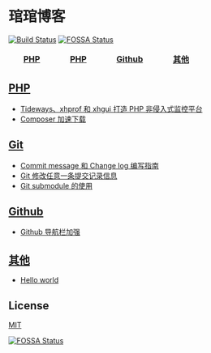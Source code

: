# 琯琯博客

[![Build Status](https://travis-ci.org/guanguans/guanguans.github.io.svg?branch=master)](https://travis-ci.org/guanguans/guanguans.github.io)
[![FOSSA Status](https://app.fossa.io/api/projects/git%2Bgithub.com%2Fguanguans%2Fguanguans.svg?type=shield)](https://app.fossa.io/projects/git%2Bgithub.com%2Fguanguans%2Fguanguans?ref=badge_shield)

<table>
    <thead>
        <tr>
            <td>&nbsp;&nbsp;&nbsp;&nbsp;&nbsp;<a href="https://github.com/guanguans/guanguans/labels/PHP"><b>PHP</b></a>&nbsp;&nbsp;&nbsp;&nbsp;&nbsp;</td>
            <td>&nbsp;&nbsp;&nbsp;&nbsp;&nbsp;<a href="https://github.com/guanguans/guanguans/labels/Git"><b>PHP</b></a>&nbsp;&nbsp;&nbsp;&nbsp;&nbsp;</td>
            <td>&nbsp;&nbsp;&nbsp;&nbsp;&nbsp;<a href="https://github.com/guanguans/guanguans/labels/Github"><b>Github</b></a>&nbsp;&nbsp;&nbsp;&nbsp;&nbsp;</td>
            <td>&nbsp;&nbsp;&nbsp;&nbsp;&nbsp;<a href="https://github.com/guanguans/guanguans/labels/其他"><b>其他</b></a>&nbsp;&nbsp;&nbsp;&nbsp;&nbsp;</td>
        </tr>
    </thead>
</table>

## [PHP](https://github.com/guanguans/guanguans/labels/PHP)

* [Tideways、xhprof 和 xhgui 打造 PHP 非侵入式监控平台](https://github.com/guanguans/guanguans/issues/8)
* [Composer 加速下载](https://github.com/guanguans/guanguans/issues/5)

## [Git](https://github.com/guanguans/guanguans/labels/Git)

* [Commit message 和 Change log 编写指南](https://github.com/guanguans/guanguans/issues/2)
* [Git 修改任意一条提交记录信息](https://github.com/guanguans/guanguans/issues/4)
* [Git submodule 的使用](https://github.com/guanguans/guanguans/issues/7)

## [Github](https://github.com/guanguans/guanguans/labels/Github)

* [Github 导航栏加强](https://github.com/guanguans/guanguans/issues/3)

## [其他](https://github.com/guanguans/guanguans/labels/其他)

* [Hello world](https://github.com/guanguans/guanguans/issues/1)

## License

[MIT](LICENSE)

[![FOSSA Status](https://app.fossa.io/api/projects/git%2Bgithub.com%2Fguanguans%2Fguanguans.svg?type=large)](https://app.fossa.io/projects/git%2Bgithub.com%2Fguanguans%2Fguanguans?ref=badge_large)
